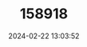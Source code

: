 ---
title: "158918"
category: "Leptobasis vacillans"
draft: false
date: 2024-02-22 13:03:52
languages:
  English: ["Red-tipped Swampdamsel"]
---